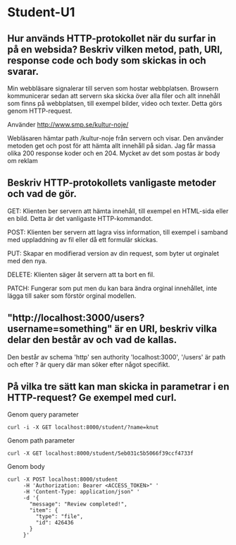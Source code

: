 # Student-U1

## Hur används HTTP-protokollet när du surfar in på en websida? Beskriv vilken metod, path, URI, response code och body som skickas in och svarar.

Min webbläsare signalerar till serven som hostar webbplatsen. Browsern kommunicerar sedan att servern ska skicka över alla filer och allt innehåll som finns på webbplatsen, till exempel bilder, video och texter. Detta görs genom HTTP-request.

Använder  http://www.smp.se/kultur-noje/

Webläsaren hämtar path /kultur-noje från servern och visar.
Den använder metoden get och post för att hämta allt innehåll på sidan.
Jag får massa olika 200 response koder och en 204.
Mycket av det som postas är body om reklam





## Beskriv HTTP-protokollets vanligaste metoder och vad de gör.

GET: Klienten ber servern att hämta innehåll, till exempel en HTML-sida eller en bild. Detta är det vanligaste HTTP-kommandot.

POST: Klienten ber servern att lagra viss information, till exempel i samband med uppladdning av fil eller då ett formulär skickas.

PUT: Skapar en modifierad version av din request, som byter ut orginalet med den nya.

DELETE: Klienten säger åt servern att ta bort en fil.

PATCH: Fungerar som put men du kan bara ändra orginal innehållet, inte lägga till saker som förstör orginal modellen.


## "http://localhost:3000/users?username=something" är en URI, beskriv vilka delar den består av och vad de kallas.

Den består av schema 'http' sen authority 'localhost:3000', '/users' är path och efter ? är query där man söker efter något specifikt.

## På vilka tre sätt kan man skicka in parametrar i en HTTP-request? Ge exempel med curl.

Genom query parameter

``` curl -i -X GET localhost:8000/student/?name=knut ```

Genom path parameter

``` curl -X GET localhost:8000/student/5eb031c5b5066f39ccf4733f ```

Genom body
```
curl -X POST localhost:8000/student 
     -H 'Authorization: Bearer <ACCESS_TOKEN>" '
     -H 'Content-Type: application/json" '
     -d '{
       "message": "Review completed!",
       "item": {
         "type": "file",
         "id": 426436
       }
     }'
```
